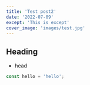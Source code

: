 ```yaml
---
title: 'Test post2'
date: '2022-07-09'
except: 'This is except'
cover_image: 'images/test.jpg'
---
```


## Heading
- head
```javascript
const hello = 'hello';
```